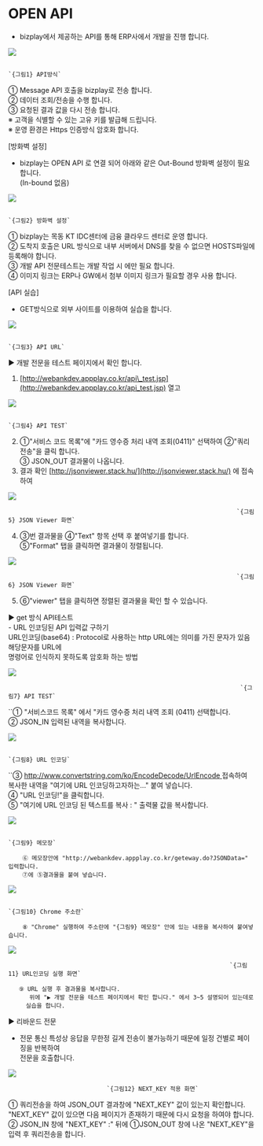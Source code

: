# OPEN API

 - bizplay에서 제공하는 API를 통해 ERP사에서 개발을 진행 합니다.

![](../../.gitbook/assets/image%20%2836%29.png)

                                                                             `{그림1} API방식`

   ① Message API 호출을 bizplay로 전송 합니다.  
   ② 데이터 조회/전송을 수행 합니다.  
   ③ 요청된 결과 값을 다시 전송 합니다.  
      ※ 고객을 식별할 수 있는 고유 키를 발급해 드립니다.  
      ※ 운영 환경은 Https 인증방식 암호화 합니다.

\[방화벽 설정\]  
 - bizplay는 OPEN API 로 연결 되어 아래와 같은 Out-Bound 방화벽 설정이 필요 합니다.  
  \(In-bound 없음\)

![](../../.gitbook/assets/image%20%2838%29.png)

                                                                         `{그림2} 방화벽 설정`

   ① bizplay는 목동 KT IDC센터에 금융 클라우드 센터로 운영 합니다.  
   ② 도착지 호출은 URL 방식으로 내부 서버에서 DNS를 찾을 수 없으면 HOSTS파일에 등록해야 합니다.  
   ③ 개발 API 전문테스트는 개발 작업 시 에만 필요 합니다.  
   ④ 이미지 링크는 ERP나 GW에서 첨부 이미지 링크가 필요할 경우 사용 합니다.

\[API 실습\]   
 - GET방식으로 외부 사이트를 이용하여 실습을 합니다.

![](../../.gitbook/assets/image%20%2893%29.png)

                                                                            `{그림3} API URL`

 ▶ 개발 전문을 테스트 페이지에서 확인 합니다.  
   1. [http://webankdev.appplay.co.kr/api\_test.jsp](http://webankdev.appplay.co.kr/api_test.jsp) 열고

![](../../.gitbook/assets/image%20%2829%29.png)

                                                                       `{그림4} API TEST`

   2. ①"서비스 코드 목록"에 "카드 영수증 처리 내역 조회\(0411\)" 선택하여 ②"쿼리전송"을 클릭 합니다.  
       ③ JSON\_OUT 결과물이 나옵니다.  
   3. 결과 확인 [http://jsonviewer.stack.hu/](http://jsonviewer.stack.hu/) 에 접속하여

![](../../.gitbook/assets/image%20%2854%29.png)

                                                                     `{그림5} JSON Viewer 화면`

   4.  ③번 결과물을 ④"Text" 항목 선택 후 붙여넣기를 합니다.  
        ⑤"Format" 탭을 클릭하면 결과물이 정렬됩니다.

![](../../.gitbook/assets/image%20%2837%29.png)

                                                                     `{그림6} JSON Viewer 화면`

 5.  ⑥"viewer" 탭을 클릭하면 정렬된 결과물을 확인 할 수 있습니다.

 ▶ get 방식 API테스트  
    - URL 인코딩된 API 입력값 구하기  
      URL인코딩\(base64\) : Protocol로 사용하는 http URL에는 의미를 가진 문자가 있음 해당문자를 URL에  
     명령어로 인식하지 못하도록 암호화 하는 방법

![](../../.gitbook/assets/image%20%2861%29.png)

                                                                      `{그림7} API TEST`

   ``① "서비스코드 목록" 에서 "카드 영수증 처리 내역 조회 \(0411\) 선택합니다.  
          ② JSON\_IN 입력된 내역을 복사합니다. 

![](../../.gitbook/assets/image%20%2876%29.png)

                                                                        `{그림8} URL 인코딩`

   ``③ [http://www.convertstring.com/ko/EncodeDecode/UrlEncode ](http://www.convertstring.com/ko/EncodeDecode/UrlEncode%20) 접속하여   
             복사한 내역을 "여기에 URL 인코딩하고자하는..." 붙여 넣습니다.  
          ④ "URL 인코딩!"을 클릭합니다.  
          ⑤ "여기에 URL 인코딩 된 텍스트를 복사 : " 출력물 값을 복사합니다.

![](../../.gitbook/assets/image%20%2879%29.png)

                                                                        `{그림9} 메모장`

        ⑥ 메모장안에 "http://webankdev.appplay.co.kr/geteway.do?JSONData=" 입력합니다.  
        ⑦에 ⑤결과물을 붙여 넣습니다.

![](../../.gitbook/assets/image%20%2848%29.png)

                                                                       `{그림10} Chrome 주소란`              

        ⑧ "Chrome" 실행하여 주소란에 "{그림9} 메모장" 안에 있는 내용을 복사하여 붙여넣습니다.

![](../../.gitbook/assets/image%20%2880%29.png)

                                                                   `{그림11} URL인코딩 실행 화면`

       ⑨ URL 실행 후 결과물을 복사합니다.  
          위에 "▶ 개발 전문을 테스트 페이지에서 확인 합니다." 에서 3~5 설명되어 있는데로  
         실습을 합니다.

 ▶ 리바운드 전문  
   -  전문 통신 특성상 응답을 무한정 길게 전송이 불가능하기 때문에 일정 건별로 페이징을 반복하여   
     전문을 호출합니다.   

![](../../.gitbook/assets/image%20%2867%29.png)

                                `{그림12} NEXT_KEY 적용 화면`

   ① 쿼리전송을 하여 JSON\_OUT 결과창에 "NEXT\_KEY" 값이 있는지 확인합니다.  
       "NEXT\_KEY" 값이 있으면 다음 페이지가 존재하기 때문에 다시 요청을 하여야 합니다.  
   ② JSON\_IN 창에 "NEXT\_KEY" :" 뒤에 ①JSON\_OUT 창에  나온 "NEXT\_KEY"을 입력 후 쿼리전송을 합니다.



